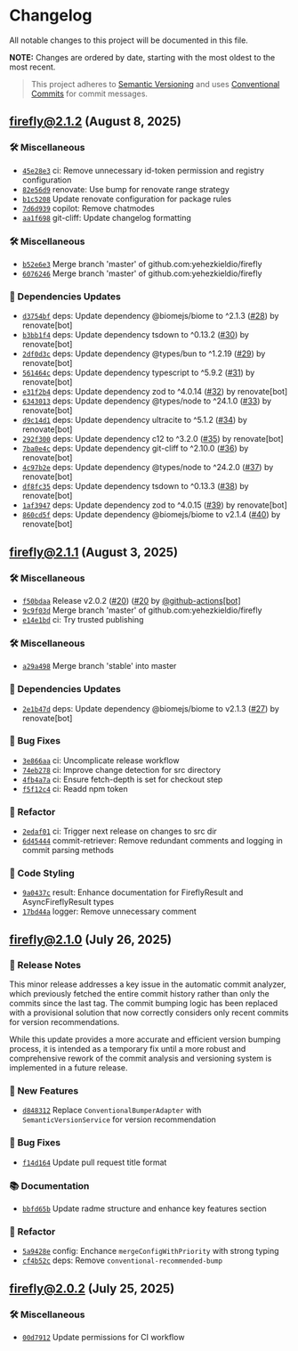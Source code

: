 # Changelog

All notable changes to this project will be documented in this file.

**NOTE:** Changes are ordered by date, starting with the most oldest to the most recent.

> This project adheres to [Semantic Versioning](https://semver.org/spec/v2.0.0.html) and uses [Conventional Commits](https://www.conventionalcommits.org/en/v1.0.0/) for commit messages.

## firefly@2.1.2 (August 8, 2025)

### <!-- 11 -->🛠️ Miscellaneous
- [`45e28e3`](https://github.com/yehezkieldio/firefly/commit/45e28e3b8575fff40a9125e13cfe27729523452b) ci: Remove unnecessary id-token permission and registry configuration
- [`82e56d9`](https://github.com/yehezkieldio/firefly/commit/82e56d9e4cc9704212fe28c787eabd7700622a9f) renovate: Use bump for renovate range strategy
- [`b1c5208`](https://github.com/yehezkieldio/firefly/commit/b1c520878d27488881b9dc891f3083f809139d42)  Update renovate configuration for package rules
- [`7d6d939`](https://github.com/yehezkieldio/firefly/commit/7d6d939a56af1d2a065996238babb4455e281999) copilot: Remove chatmodes
- [`aa1f698`](https://github.com/yehezkieldio/firefly/commit/aa1f698d019f8b16f2915baf261ed6b59f0a6442) git-cliff: Update changelog formatting

### <!-- 17 -->🛠️ Miscellaneous
- [`b52e6e3`](https://github.com/yehezkieldio/firefly/commit/b52e6e3f6a27076ba865b90dfd2f9551718cd29a)  Merge branch 'master' of github.com:yehezkieldio/firefly
- [`6076246`](https://github.com/yehezkieldio/firefly/commit/6076246bd140605693ff0f2e56b4fb1b5c1d987c)  Merge branch 'master' of github.com:yehezkieldio/firefly

### <!-- 2 -->🧩 Dependencies Updates
- [`d3754bf`](https://github.com/yehezkieldio/firefly/commit/d3754bf9dd8bfb19ed8ffb83769bc5bfebbfb06e) deps: Update dependency @biomejs/biome to ^2.1.3 ([#28](https://github.com/yehezkieldio/firefly/issues/28)) by renovate[bot]
- [`b3bb1f4`](https://github.com/yehezkieldio/firefly/commit/b3bb1f44f9e9b4e3ffeaafe60b380dacdcc87dbe) deps: Update dependency tsdown to ^0.13.2 ([#30](https://github.com/yehezkieldio/firefly/issues/30)) by renovate[bot]
- [`2df0d3c`](https://github.com/yehezkieldio/firefly/commit/2df0d3cf062327a804e5caaa8b96be3e2bd9fc98) deps: Update dependency @types/bun to ^1.2.19 ([#29](https://github.com/yehezkieldio/firefly/issues/29)) by renovate[bot]
- [`561464c`](https://github.com/yehezkieldio/firefly/commit/561464c7f33c0bd36d5cdbf5b7ca07489127bc52) deps: Update dependency typescript to ^5.9.2 ([#31](https://github.com/yehezkieldio/firefly/issues/31)) by renovate[bot]
- [`e31f2b4`](https://github.com/yehezkieldio/firefly/commit/e31f2b45a783b9e7064a6ff0ee5973aa83e7bf99) deps: Update dependency zod to ^4.0.14 ([#32](https://github.com/yehezkieldio/firefly/issues/32)) by renovate[bot]
- [`6343013`](https://github.com/yehezkieldio/firefly/commit/6343013c213e652361b682c706fa281a329ad962) deps: Update dependency @types/node to ^24.1.0 ([#33](https://github.com/yehezkieldio/firefly/issues/33)) by renovate[bot]
- [`d9c14d1`](https://github.com/yehezkieldio/firefly/commit/d9c14d1f7ca447b549758db56c691b42b89bc3ff) deps: Update dependency ultracite to ^5.1.2 ([#34](https://github.com/yehezkieldio/firefly/issues/34)) by renovate[bot]
- [`292f300`](https://github.com/yehezkieldio/firefly/commit/292f300706b8f8f948331ce0fd96074875ca97c8) deps: Update dependency c12 to ^3.2.0 ([#35](https://github.com/yehezkieldio/firefly/issues/35)) by renovate[bot]
- [`7ba0e4c`](https://github.com/yehezkieldio/firefly/commit/7ba0e4cc4558a84b4b5d692442c163c3900c5c59) deps: Update dependency git-cliff to ^2.10.0 ([#36](https://github.com/yehezkieldio/firefly/issues/36)) by renovate[bot]
- [`4c97b2e`](https://github.com/yehezkieldio/firefly/commit/4c97b2e3ee56a710153461abf6926d53ee25672d) deps: Update dependency @types/node to ^24.2.0 ([#37](https://github.com/yehezkieldio/firefly/issues/37)) by renovate[bot]
- [`df8fc35`](https://github.com/yehezkieldio/firefly/commit/df8fc357be7a3ad80a17f24201b1bbd305b34484) deps: Update dependency tsdown to ^0.13.3 ([#38](https://github.com/yehezkieldio/firefly/issues/38)) by renovate[bot]
- [`1af3947`](https://github.com/yehezkieldio/firefly/commit/1af3947818133ecec25d01f71eedef10c259ddb6) deps: Update dependency zod to ^4.0.15 ([#39](https://github.com/yehezkieldio/firefly/issues/39)) by renovate[bot]
- [`860cd5f`](https://github.com/yehezkieldio/firefly/commit/860cd5f969630a309d8d226742757acb4b2124f6) deps: Update dependency @biomejs/biome to v2.1.4 ([#40](https://github.com/yehezkieldio/firefly/issues/40)) by renovate[bot]
## firefly@2.1.1 (August 3, 2025)


### <!-- 11 -->🛠️ Miscellaneous

- [`f50bdaa`](https://github.com/yehezkieldio/firefly/commit/f50bdaa2c1549f42074ea247be6a30b8217326c2)  Release v2.0.2 ([#20](https://github.com/yehezkieldio/firefly/issues/20)) ([#20](https://github.com/yehezkieldio/firefly/pull/20) by [@github-actions[bot]](https://github.com/github-actions[bot])
- [`9c9f03d`](https://github.com/yehezkieldio/firefly/commit/9c9f03d32c4a20f2c0c2c3cf8c21fdf503b318db)  Merge branch 'master' of github.com:yehezkieldio/firefly
- [`e14e1bd`](https://github.com/yehezkieldio/firefly/commit/e14e1bd4bf9b2ac0eb5cb057c8f5852b18383ed0) ci: Try trusted publishing

### <!-- 17 -->🛠️ Miscellaneous

- [`a29a498`](https://github.com/yehezkieldio/firefly/commit/a29a498d4d93f74680c18579b82d8c30110de8ed)  Merge branch 'stable' into master

### <!-- 2 -->🧩 Dependencies Updates

- [`2e1b47d`](https://github.com/yehezkieldio/firefly/commit/2e1b47d55bf3e33b3003184b6a0f068fa58162b6) deps: Update dependency @biomejs/biome to v2.1.3 ([#27](https://github.com/yehezkieldio/firefly/issues/27)) by renovate[bot]

### <!-- 4 -->🐛 Bug Fixes

- [`3e866aa`](https://github.com/yehezkieldio/firefly/commit/3e866aa01505b1f23ed7d39667e4f0b88f12ed68) ci: Uncomplicate release workflow
- [`74eb278`](https://github.com/yehezkieldio/firefly/commit/74eb278787b91853c7cbda077fa43b5a17d936c2) ci: Improve change detection for src directory
- [`4fb4a7a`](https://github.com/yehezkieldio/firefly/commit/4fb4a7a32146167bd8b4579b4bd12778cc8c7095) ci: Ensure fetch-depth is set for checkout step
- [`f5f12c4`](https://github.com/yehezkieldio/firefly/commit/f5f12c4ef7fb15b5b5f04b388dc6aad0d3b49bbb) ci: Readd npm token

### <!-- 7 -->🚜 Refactor

- [`2edaf01`](https://github.com/yehezkieldio/firefly/commit/2edaf010e40ac0952933f25faee04fcce2e8ba4e) ci: Trigger next release on changes to src dir
- [`6d45444`](https://github.com/yehezkieldio/firefly/commit/6d454447042011fccd6e96b9774fe9501fbeb65a) commit-retriever: Remove redundant comments and logging in commit parsing methods

### <!-- 9 -->🎨 Code Styling

- [`9a0437c`](https://github.com/yehezkieldio/firefly/commit/9a0437cbc40f6fcf95c222da270e7ec325dda0db) result: Enhance documentation for FireflyResult and AsyncFireflyResult types
- [`17bd44a`](https://github.com/yehezkieldio/firefly/commit/17bd44a1d1c211bc96c3a8b43535e93fcc2d663b) logger: Remove unnecessary comment

## firefly@2.1.0 (July 26, 2025)


### 📝 Release Notes
This minor release addresses a key issue in the automatic commit analyzer, which previously fetched the entire commit history rather than only the commits since the last tag. The commit bumping logic has been replaced with a provisional solution that now correctly considers only recent commits for version recommendations.

While this update provides a more accurate and efficient version bumping process, it is intended as a temporary fix until a more robust and comprehensive rework of the commit analysis and versioning system is implemented in a future release.

### <!-- 3 -->🚀 New Features

- [`d848312`](https://github.com/yehezkieldio/firefly/commit/d848312b3ce0aa2720db72fdbf1b9d65ff022e9f)  Replace `ConventionalBumperAdapter` with `SemanticVersionService` for version recommendation

### <!-- 4 -->🐛 Bug Fixes

- [`f14d164`](https://github.com/yehezkieldio/firefly/commit/f14d1648be53384e846546207ee53b4c61328fef)  Update pull request title format

### <!-- 5 -->📚 Documentation

- [`bbfd65b`](https://github.com/yehezkieldio/firefly/commit/bbfd65b67a87970eada194bc45166fbe6893ec75)  Update radme structure and enhance key features section

### <!-- 7 -->🚜 Refactor

- [`5a9428e`](https://github.com/yehezkieldio/firefly/commit/5a9428e4b44ad0f1caf1b605f787f1f78f3bc813) config: Enchance `mergeConfigWithPriority` with strong typing
- [`cf4b52c`](https://github.com/yehezkieldio/firefly/commit/cf4b52cf8cd8d46538360a5a303b237b02c1fa2f) deps: Remove `conventional-recommended-bump`

## firefly@2.0.2 (July 25, 2025)


### <!-- 11 -->🛠️ Miscellaneous

- [`00d7912`](https://github.com/yehezkieldio/firefly/commit/00d79120c9c45075f17d82cf205973b4ea76138a)  Update permissions for CI workflow
